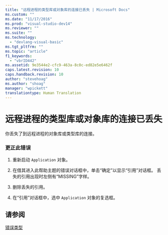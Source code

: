 ```yaml
---
title: "远程进程的类型库或对象库的连接已丢失 | Microsoft Docs"
ms.custom: ""
ms.date: "11/17/2016"
ms.prod: "visual-studio-dev14"
ms.reviewer: ""
ms.suite: ""
ms.technology: 
  - "devlang-visual-basic"
ms.tgt_pltfrm: ""
ms.topic: "article"
f1_keywords: 
  - "vbrID442"
ms.assetid: 9e3544e2-cfc9-463a-8c0c-ed82e5e6462f
caps.latest.revision: 10
caps.handback.revision: 10
author: "stevehoag"
ms.author: "shoag"
manager: "wpickett"
translationtype: Human Translation
---
```

# 远程进程的类型库或对象库的连接已丢失
你丢失了到远程进程的对象库或类型库的连接。  
  
### 更正此错误  
  
1.  重新启动 `Application` 对象。  
  
2.  在借其进入此帮助主题的错误对话框中，单击“确定”以显示“引用”对话框。 丢失的引用出现时左侧有“MISSING”字样。  
  
3.  删除丢失的引用。  
  
4.  在“引用”对话框中，选中 `Application` 对象的复选框。  
  
## 请参阅  
 [错误类型](../../visual-basic/programming-guide/language-features/error-types.md)